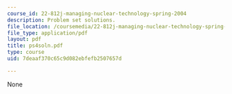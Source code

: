 ```yaml
---
course_id: 22-812j-managing-nuclear-technology-spring-2004
description: Problem set solutions.
file_location: /coursemedia/22-812j-managing-nuclear-technology-spring-2004/7deaaf370c65c9d082ebfefb2507657d_ps4soln.pdf
file_type: application/pdf
layout: pdf
title: ps4soln.pdf
type: course
uid: 7deaaf370c65c9d082ebfefb2507657d

---
```

None